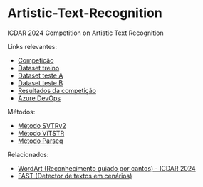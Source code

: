 # Artistic-Text-Recognition
ICDAR 2024 Competition on Artistic Text Recognition

Links relevantes:
- [Competição](https://sites.google.com/view/icdar-2024-competition-wordart/)
- [Dataset treino](https://drive.google.com/file/d/1Lq6xKNbD7Kvs-i1myJPmwBLLG5YnoM9N/view)
- [Dataset teste A](https://drive.google.com/file/d/15tkLbdXYzIILVWIg4kqjPMJ51p-vD2Ej/view)
- [Dataset teste B](https://drive.google.com/file/d/1Q7kAqFITGntZAn-HuCh8vQpHTpDkPSAH/view)
- [Resultados da competição](https://codalab.lisn.upsaclay.fr/competitions/17182#participate)
- [Azure DevOps](https://dev.azure.com/pucpr-estudantes/prj-bcc-8u-e07)

Métodos:
- [Método SVTRv2](https://github.com/Topdu/OpenOCR/blob/main/configs/rec/svtrv2/readme.md)
- [Método ViTSTR](https://github.com/kwon-evan/ViTSTR)
- [Método Parseq](https://github.com/baudm/parseq)

Relacionados:
- [WordArt (Reconhecimento guiado por cantos) - ICDAR 2024](https://www.researchgate.net/publication/362409977_Toward_Understanding_WordArt_Corner-Guided_Transformer_for_Scene_Text_Recognition)
- [FAST (Detector de textos em cenários)](https://github.com/czczup/FAST)
